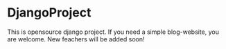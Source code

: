 # DjangoProject

This is opensource django project. 
If you need a simple blog-website, you are welcome.
New feachers will be added soon!
